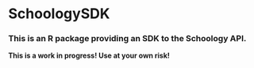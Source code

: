 # SchoologySDK

### This is an R package providing an SDK to the Schoology API.

**This is a work in progress! Use at your own risk!**
